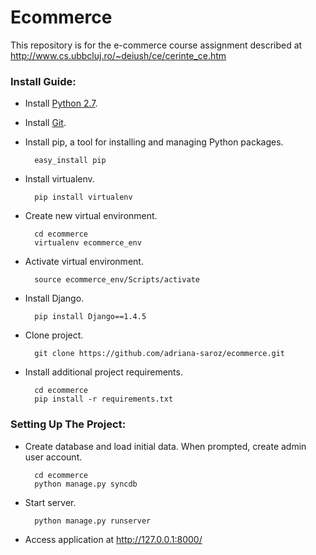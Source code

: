 Ecommerce
=========
This repository is for the e-commerce course assignment described at http://www.cs.ubbcluj.ro/~deiush/ce/cerinte_ce.htm

### Install Guide:

* Install [Python 2.7](http://www.python.org/download/releases/2.7/).
* Install [Git](http://git-scm.com/downloads).
* Install pip, a tool for installing and managing Python packages.

        easy_install pip

* Install virtualenv.
        
        pip install virtualenv

* Create new virtual environment.

        cd ecommerce
        virtualenv ecommerce_env

* Activate virtual environment.

        source ecommerce_env/Scripts/activate

* Install Django.
        
        pip install Django==1.4.5

* Clone project.
        
        git clone https://github.com/adriana-saroz/ecommerce.git

* Install additional project requirements.

        cd ecommerce
        pip install -r requirements.txt

### Setting Up The Project:
* Create database and load initial data. When prompted, create admin user account.

        cd ecommerce
        python manage.py syncdb

* Start server.
        
        python manage.py runserver

* Access application at http://127.0.0.1:8000/
